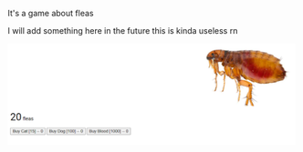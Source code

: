 It's a game about fleas

I will add something here in the future this is kinda useless rn

![image info](./images/v0.1.0.png)
